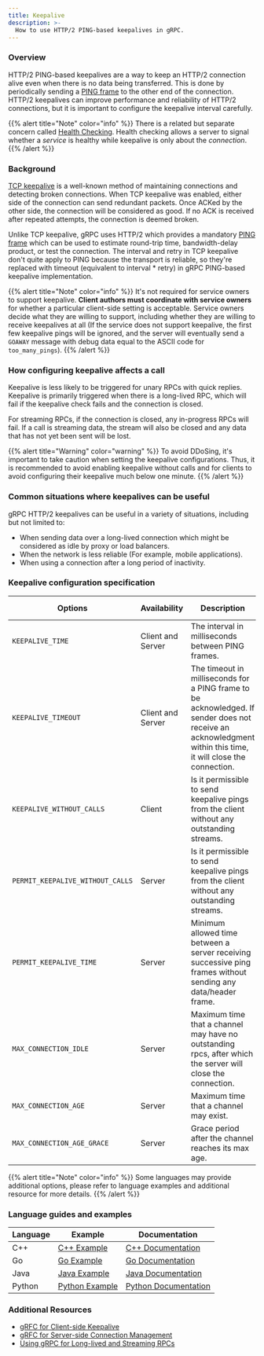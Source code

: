 ```yaml
---
title: Keepalive
description: >-
  How to use HTTP/2 PING-based keepalives in gRPC.
---
```


### Overview

HTTP/2 PING-based keepalives are a way to keep an HTTP/2 connection alive even when there is no data being transferred. This is done by periodically sending a [PING frame] to the other end of the connection. HTTP/2 keepalives can improve performance and reliability of HTTP/2 connections, but it is important to configure the keepalive interval carefully.

{{% alert title="Note" color="info" %}}
  There is a related but separate concern called [Health Checking]. Health checking allows a server to signal whether a *service* is healthy while keepalive is only about the *connection*.
{{% /alert %}}

### Background

[TCP keepalive] is a well-known method of maintaining connections and detecting broken connections. When TCP keepalive was enabled, either side of the connection can send redundant packets. Once ACKed by the other side, the connection will be considered as good. If no ACK is received after repeated attempts, the connection is deemed broken.

Unlike TCP keepalive, gRPC uses HTTP/2 which provides a mandatory [PING frame] which can be used to estimate round-trip time, bandwidth-delay product, or test the connection. The interval and retry in TCP keepalive don't quite apply to PING because the transport is reliable, so they're replaced with timeout (equivalent to interval * retry) in gRPC PING-based keepalive implementation.

{{% alert title="Note" color="info" %}}
  It's not required for service owners to support keepalive. **Client authors must coordinate with service owners** for whether a particular client-side setting is acceptable. Service owners decide what they are willing to support, including whether they are willing to receive keepalives at all (If the service does not support keepalive, the first few keepalive pings will be ignored, and the server will eventually send a `GOAWAY` message with debug data equal to the ASCII code for `too_many_pings`).
{{% /alert %}}

### How configuring keepalive affects a call

Keepalive is less likely to be triggered for unary RPCs with quick replies. Keepalive is primarily triggered when there is a long-lived RPC, which will fail if the keepalive check fails and the connection is closed.

For streaming RPCs, if the connection is closed, any in-progress RPCs will fail. If a call is streaming data, the stream will also be closed and any data that has not yet been sent will be lost.

{{% alert title="Warning" color="warning" %}}
  To avoid DDoSing, it's important to take caution when setting the keepalive configurations. Thus, it is recommended to avoid enabling keepalive without calls and for clients to avoid configuring their keepalive much below one minute.
{{% /alert %}}

### Common situations where keepalives can be useful

gRPC HTTP/2 keepalives can be useful in a variety of situations, including but not limited to:

* When sending data over a long-lived connection which might be considered as idle by proxy or load balancers.
* When the network is less reliable (For example, mobile applications).
* When using a connection after a long period of inactivity.

### Keepalive configuration specification

| Options | Availability | Description | Client Default | Server Default |
|---|---|---|---|---|
| `KEEPALIVE_TIME` | Client and Server | The interval in milliseconds between PING frames. | INT_MAX (Disabled) | 7200000 (2 hours) |
| `KEEPALIVE_TIMEOUT` | Client and Server | The timeout in milliseconds for a PING frame to be acknowledged. If sender does not receive an acknowledgment within this time, it will close the connection. | 20000 (20 seconds) | 20000 (20 seconds) |
| `KEEPALIVE_WITHOUT_CALLS` | Client | Is it permissible to send keepalive pings from the client without any outstanding streams. | 0 (false) | N/A |
| `PERMIT_KEEPALIVE_WITHOUT_CALLS` | Server | Is it permissible to send keepalive pings from the client without any outstanding streams. | N/A | 0 (false) |
| `PERMIT_KEEPALIVE_TIME` | Server | Minimum allowed time between a server receiving successive ping frames without sending any data/header frame. | N/A | 300000 (5 minutes) |
| `MAX_CONNECTION_IDLE` | Server | Maximum time that a channel may have no outstanding rpcs, after which the server will close the connection. | N/A | INT_MAX (Infinite) |
| `MAX_CONNECTION_AGE` | Server | Maximum time that a channel may exist. | N/A | INT_MAX (Infinite) |
| `MAX_CONNECTION_AGE_GRACE` | Server | Grace period after the channel reaches its max age. | N/A | INT_MAX (Infinite) |


{{% alert title="Note" color="info" %}}
  Some languages may provide additional options, please refer to language examples and additional resource for more details.
{{% /alert %}}

### Language guides and examples

| Language | Example          | Documentation          |
|----------|------------------|------------------------|
| C++      | [C++ Example]    | [C++ Documentation]    |
| Go       | [Go Example]     | [Go Documentation]     |
| Java     | [Java Example]   | [Java Documentation]   |
| Python   | [Python Example] | [Python Documentation] |


### Additional Resources

* [gRFC for Client-side Keepalive]
* [gRFC for Server-side Connection Management]
* [Using gRPC for Long-lived and Streaming RPCs]


[Health Checking]: https://github.com/grpc/grpc/blob/master/doc/health-checking.md
[TCP keepalive]: https://en.wikipedia.org/wiki/Keepalive#TCP_keepalive
[PING frame]: https://httpwg.org/specs/rfc7540.html#PING
[C++ Example]: https://github.com/grpc/grpc/tree/master/examples/cpp/keepalive
[C++ Documentation]: https://github.com/grpc/grpc/blob/master/doc/keepalive.md
[Go Example]: https://github.com/grpc/grpc-go/tree/master/examples/features/keepalive
[Go Documentation]: https://github.com/grpc/grpc-go/blob/master/Documentation/keepalive.md
[Java Example]: https://github.com/grpc/grpc-java/tree/master/examples/src/main/java/io/grpc/examples/keepalive
[Python Example]: https://github.com/grpc/grpc/tree/master/examples/python/keep_alive
[Python Documentation]: https://github.com/grpc/grpc/blob/master/doc/keepalive.md
[gRFC for Client-side Keepalive]: https://github.com/grpc/proposal/blob/master/A8-client-side-keepalive.md
[gRFC for Server-side Connection Management]: https://github.com/grpc/proposal/blob/master/A9-server-side-conn-mgt.md
[Using gRPC for Long-lived and Streaming RPCs]: https://www.youtube.com/watch?v=Naonb2XD_2Q
[Java Documentation]: https://grpc.github.io/grpc-java/javadoc/io/grpc/ManagedChannelBuilder.html#keepAliveTime-long-java.util.concurrent.TimeUnit-
